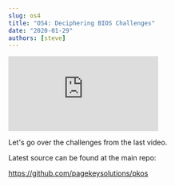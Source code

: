 ```yaml
---
slug: os4
title: "OS4: Deciphering BIOS Challenges"
date: "2020-01-29"
authors: [steve]
---
```


<iframe className="youtube-video-player" src="https://www.youtube.com/embed/9dU7CyKkHew" title="YouTube video player" frameBorder="0" allow="accelerometer; autoplay; clipboard-write; encrypted-media; gyroscope; picture-in-picture" allowFullScreen></iframe>

Let's go over the challenges from the last video.

<!--truncate-->

Latest source can be found at the main repo:

<https://github.com/pagekeysolutions/pkos>
